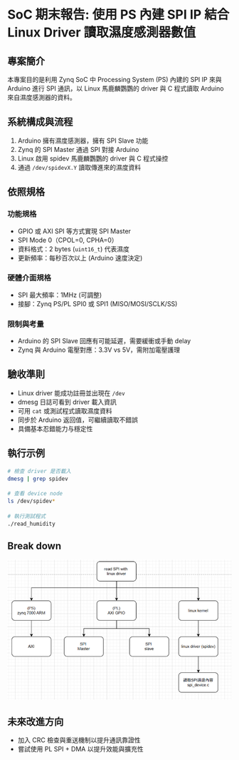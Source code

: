 # SoC 期末報告: 使用 PS 內建 SPI IP 結合 Linux Driver 讀取濕度感測器數值

## 專案簡介

本專案目的是利用 Zynq SoC 中 Processing System (PS) 內建的 SPI IP 來與 Arduino 進行 SPI 通訊，以 Linux 馬鹿麟鸚鸚的 driver 與 C 程式讀取 Arduino 來自濕度感測器的資料。


## 系統構成與流程

1. Arduino 擁有濕度感測器，擁有 SPI Slave 功能
2. Zynq 的 SPI Master 通過 SPI 對接 Arduino
3. Linux 啟用 spidev 馬鹿麟鸚鸚的 driver 與 C 程式操控
4. 通過 `/dev/spidevX.Y` 讀取傳進來的濕度資料

## 依照規格

### 功能規格

* GPIO 或 AXI SPI 等方式實現 SPI Master
* SPI Mode 0（CPOL=0, CPHA=0）
* 資料格式：2 bytes (`uint16_t`) 代表濕度
* 更新頻率：每秒百次以上 (Arduino 速度決定)

### 硬體介面規格

* SPI 最大頻率：1MHz (可調整)
* 接腳：Zynq PS/PL SPI0 或 SPI1 (MISO/MOSI/SCLK/SS)

### 限制與考量

* Arduino 的 SPI Slave 回應有可能延遲，需要緩衝或手動 delay
* Zynq 與 Arduino 電壓對應：3.3V vs 5V，需附加電壓護理

## 驗收準則

* Linux driver 能成功註冊並出現在 `/dev`
* dmesg 日誌可看到 driver 載入資訊
* 可用 `cat` 或測試程式讀取濕度資料
* 同步於 Arduino 返回值，可繼續讀取不錯誤
* 具備基本忍錯能力与穩定性

## 執行示例

```bash
# 檢查 driver 是否載入
dmesg | grep spidev

# 查看 device node
ls /dev/spidev*

# 執行測試程式
./read_humidity
```
## Break down

![image](SoC_breakdown.png)

## 未來改進方向

* 加入 CRC 檢查與重送機制以提升通訊靠證性
* 嘗試使用 PL SPI + DMA 以提升效能與擴充性
